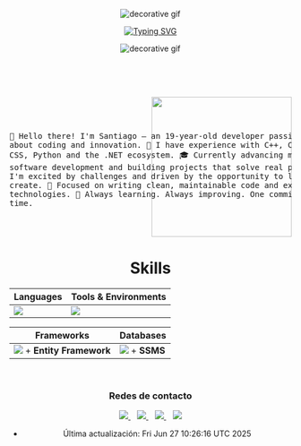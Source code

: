 <!-- 🎥 GIF decorativo arriba -->
<p align="center">
  <img src="https://user-images.githubusercontent.com/73097560/115834477-dbab4500-a447-11eb-908a-139a6edaec5c.gif" alt="decorative gif" />
</p>
 
<!-- ⌨️ Texto animado estilo "escribiendo" -->
<p align="center">
  <a href="https://git.io/typing-svg">
    <img src="https://readme-typing-svg.demolab.com?font=Georgia&weight=800&pause=1000&size=33&color=888888&center=true&vCenter=true&width=500&height=80&lines=Hi%2C+I'm+Santiago+%F0%9F%91%8B;Welcome+to+my+GitHub+profile!" alt="Typing SVG" />
  </a>
</p>

<!-- 🎥 GIF decorativo abajo -->
<p align="center">
  <img src="https://user-images.githubusercontent.com/73097560/115834477-dbab4500-a447-11eb-908a-139a6edaec5c.gif" alt="decorative gif" />
</p>


<p align="center" >
</p>

<br>
<br>
<pre>
<picture>
  <img align="right" src="https://github.com/7oSkaaa/7oSkaaa/blob/main/Images/Right_Side.gif?raw=true" width="250px" />
</picture>

👋 Hello there! I'm Santiago — an 19-year-old developer passionate about coding
    and innovation.
🎯 I have experience with C++, C#, HTML, CSS, Python and the .NET ecosystem.
🎓 Currently advancing my studies in software development and building projects
    that solve real problems.
🚀 I'm excited by challenges and driven by the opportunity to learn and create.
🧠 Focused on writing clean, maintainable code and exploring new technologies.
🌱 Always learning. Always improving. One commit at a time.

</pre>


<div align="Center">
<h1>Skills</h1>
</div>

<div align="center">

| Languages | Tools & Environments |
| --------- | -------------------- |
| <img src="https://skillicons.dev/icons?i=dotnet,html,css,cpp,python" /> | <img src="https://skillicons.dev/icons?i=visualstudio,vscode,github,git" /> |

| Frameworks | Databases | 
| -----------|----------- |
| <img src="https://skillicons.dev/icons?i=dotnet" /> + <b>Entity Framework</b> | <img src="https://skillicons.dev/icons?i=mysql" /> + <b>SSMS</b> |

</div>



<div align="center">

<div align="center">

</p>

<br>

<div align="center">

<h3>Redes de contacto</h3>

<a href="mailto:ssantiago.xz1130@gmail.com">
  <img src="https://skillicons.dev/icons?i=gmail" />
</a>
&nbsp;&nbsp;
<a href="https://www.instagram.com/santiago___l/">
  <img src="https://skillicons.dev/icons?i=instagram" />
</a>
&nbsp;&nbsp;
<a href="https://discord.com/users/714309425401167913">
  <img src="https://skillicons.dev/icons?i=discord" />
</a>
&nbsp;&nbsp;
<a href="https://www.linkedin.com/in/santiago-p%C3%A9rez-sarabia-859b51290/">
  <img src="https://skillicons.dev/icons?i=linkedin" />
</a>


</div>


- Última actualización: Fri Jun 27 10:26:16 UTC 2025
